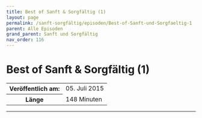 ```yaml
---
title: Best of Sanft & Sorgfältig (1)
layout: page
permalink: /sanft-sorgfältig/episoden/Best-of-Sanft-und-Sorgfaeltig-1
parent: Alle Episoden
grand_parent: Sanft und Sorgfältig
nav_order: 116
---
```


# Best of Sanft & Sorgfältig (1)
<table class="resp-table dcf-table dcf-table-responsive dcf-table-bordered dcf-table-striped dcf-w-100%">
                    <tbody>
                        <tr>
                            <th scope="row">Veröffentlich am:</th>
                            <td data-label="Veröffentlich am:">05. Juli 2015</td>
                        </tr>
                        <tr>
                            <th scope="row">Länge </th>
                            <td data-label="Länge ">148 Minuten</td>
                        </tr></tbody>
                </table>

***

